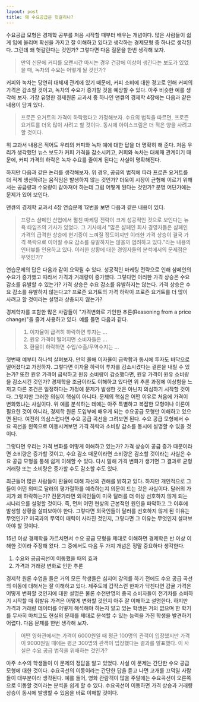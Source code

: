 ```yaml
---
layout: post
title: 왜 수요공급은 헛갈리나?
---
```


수요공급 모형은 경제학 공부를 처음 시작할 때부터 배우는 개념이다. 많은 사람들이 쉽게 입에 올리며 확신을 가지고 잘 이해하고 있다고 생각하는 경제모형 중 하나로 생각된다. 그런데 왜 헛갈린다는 것인가? 그렇다면 다음 질문을 한번 생각해 보자. 

> 만약 신문에 커피를 오랜시간 마시는 경우 건강에 이상이 생긴다는 보도가 있었을 때, 녹차의 수요는 어떻게 될 것인가?

커피와 녹차는 당연히 대체재 관계에 있기 때문에, 커피 소비에 대한 경고로 인해 커피의 가격은 감소할 것이고, 녹차의 수요가 증가할 것을 예상할 수 있다. 아주 비슷한 예를 생각해 보자. 가장 유명한 경제원론 교과서 중 하나인 맨큐의 경제학 4장에는 다음과 같은 내용이 담겨 있다.

> 프로즌 요거트의 가격이 하락했다고 가정해보자. 수요의 법칙을 따르면, 프로즌 요거트를 더욱 많이 사려고 할 것이다. 동시에 아이스크림은 더 적은 양을 사려고 할 것이다.

위 교과서 내용은 적어도 우리의 커피와 녹차 예에 대한 답을 더 명확히 해 준다. 처음 우리가 생각했던 뉴스 보도가 커피 가격을 감소시키고, 커피와 녹차는 대체재 관계이기 때문에, 커피 가격의 하락은 녹차 수요를 줄이게 된다는 사실이 명확해진다. 

하지만 다음과 같은 논리를 생각해보자. 위 경우, 공급의 법칙에 따라 프로즌 요거트를 더 적게 생산하려는 움직임은 발생하지 않는 것인가? 더욱이 시장이 균형에 이르기 위해서는 공급량과 수요량이 같아져야 하는데 그럼 어떻게 된다는 것인가? 분명 어딘가에는 문제가 있어  보인다. 

맨큐의 경제학 교과서 4장 연습문제 12번을 보면 다음과 같은 내용이 있다. 

> 프랑스 샴페인 산업에서 펼친 마케팅 전략이 크게 성공적인 것으로 보인다는 뉴욕 타임즈의 기사가 있었다. 그 기사에서 "많은 샴페인 회사 경영자들은 샴페인 가격의 급격한 상승에 현기증이 느껴질 정도이지만 이러한 가격 상승이 결국 가격 폭락으로 이어질 수요 감소를 유발하지는 않을까 염려하고 있다."라는 내용의 인터뷰를 인용하고 있다. 이러한 상황에 대한 경영자들의 분석에서의 문제점은 무엇인가?

연습문제의 답은 다음과 같이 요약될 수 있다. 성공적인 마케팅 전략으로 인해 샴페인의 수요가 증가했고 따라서 가격과 거래량이 증가했다. 그렇다면 이러한 가격 상승은 수요 감소를 유발할 수 있는가? 가격 상승은 수요 감소를 유발하지는 않는다. 가격 상승은 수요 감소를 유발하지 않는다고? 프로즌 요거트의 가격 하락이 프로즌 요거트를 더 많이 사려고 할 것이라는 설명과 상충되지 않는가? 

경제학자를 포함한 많은 사람들이 "가격변화로 기인한 추론(Reasoning from a price change)"을 즐겨 사용하고 있다. 예를 들면 다음과 같다.

> 1. 이자율이 급격히 하락하면 투자는 ...
> 2. 원유 가격이 떨어지면 소비자들은 ...
> 3. 환율이 하락하면 수입/수출/무역수지는 ...

첫번째 예부터 하나씩 살펴보자. 만약 올해 이자율이 급락함과 동시에 투자도 바닥으로 떨어졌다고 가정하자. 그렇다면 이자율 하락이 투자를 감소시켰다는 결론을 내릴 수 있는가? 또한 원유 가격이 급락하고 원유 소비량이 감소했다면, 원유 가격이 원유 소비량을 감소시킨 것인가? 경제학을 조금이라도 이해하고 있다면 위 추론 과정에 이상함을 느끼고 다른 조건은 일정하다는 가정에 문제가 발생한 것은 아닌지 의심하기 시작할 것이다. 그렇지만 그러한 의심이 핵심이 아니다. 문제의 핵심은 어떤 이유로 처음에 가격이 변화했냐는 사실이다. 위 예를 분석하는 데에는 아주 특별하고 복잡한 모형이나 이론이 필요한 것이 아니라, 경제학 원론 도입부에 배우게 되는 수요공급 모형만 이해하고 있으면 된다. 여전히 의심스럽다면 수요 공급 곡선을 그려보면 된다. 수요 공급 모형에서 수요 곡선을 왼쪽으로 이동시켜보면 가격 하락과 소비량 감소를 동시에 설명할 수 있을 것이다. 

그렇다면 우리는 가격 변화를 어떻게 이해하고 있는가?  가격 상승이 공급 증가 때문이라면 소비량은 증가할 것이고, 수요 감소 때문이라면 소비량은 감소할 것이라는 사실은 수요 공급 모형을 통해 쉽게 이해할 수 있다. 다시 말해 가격 변화가 생기면 그 결과로 균형 거래량 또는 소비량은 증가할 수도 감소할 수도 있다. 

최근들어 많은 사람들이 환율에 대해 자신의 견해를 밝히고 있다. 하지만 개인적으로 그들이 어떤 의미로 달러의 평가절하를 예측하는지 의문이 드는 것은 사실이다. 달러의 가치가 왜 하락하는가? 전문가라면 외국인들이 미국 달러를 더 이상 선호하지 않게 되는 시나리오를 설명할 것이다. 즉, 먼저 어떤 현상의 근본적인 원인을 파악하고 그 이후에 발생할 상황을 살펴보아야 한다. 그렇다면 외국인들이 달러를 선호하지 않게 된 이유는 무엇인가? 미국과의 무역이 매력이 사라진 것인지, 그렇다면 그 이유는 무엇인지 살펴보아야 할 것이다. 

15년 이상 경제학을 가르치면서 수요 공급 모형을 제대로 이해하면 경제학은 반 이상 이해한 것이라 주장해 왔다. 그 중에서도 다음 두 가지 개념은 정말 중요하다 생각한다.

1. 수요와 공급곡선이 이동했을 때의 효과
2. 가격과 거래량 변화로 인한 추론

경제학 원론 수업을 들은 거의 모든 학생들은 심지어 강의를 하기 전에도 수요 공급 곡선의 이동에 대해서는 잘 이해하고 있다. 제주도에 갑작스런 한파가 닥친다면 감귤 가격은 어떻게 변화할 것인지에 대한 설명은 물론 수천만명의 중국 소비자들이 전기차를 소비하기 시작할 때 휘발유 가격은 어떻게 변화할 것인지 아주 잘 이해하고 설명한다. 하지만 가격과 거래량 데이터를 어떻게 해석해야 하는지 알고 있는 학생은 거의 없으며 한 학기를 무사히 마치고도 현실의 문제를 제대로 분석할 수 있는 능력을 가진 학생을 발견하기 어렵다. 다음 문제를 한번 생각해 보자.

> 어떤 영화관에서는 가격이 6000원일 때 평균 100명의 관객이 입장했지만 가격이 9000원일 때에는 평균 300명의 관객이 입장했다는 결과를 발표했다. 이 사실은 수요 공급 법칙을 위배하는 것인가? 

아주 소수의 학생들이 이 문제의 정답을 알고 있었다. 사실 이 문제는 간단한 수요 공급 모형에 대한 것이다. 수요곡선의 이동이라는 간단한 답을 듣고 나면 고개를 끄덕일 사람들이 대부분이라 생각된다. 예를 들어, 영화 관람객이 많을 주말에는 수요곡선이 오른쪽으로 이동할 것이라는 분석을 쉽게 할 수 있다. 수요곡선이 이동하면 가격 상승과 거래량 상승이 동시에 발생할 수 있음을 바로 이해할 것이다. 
